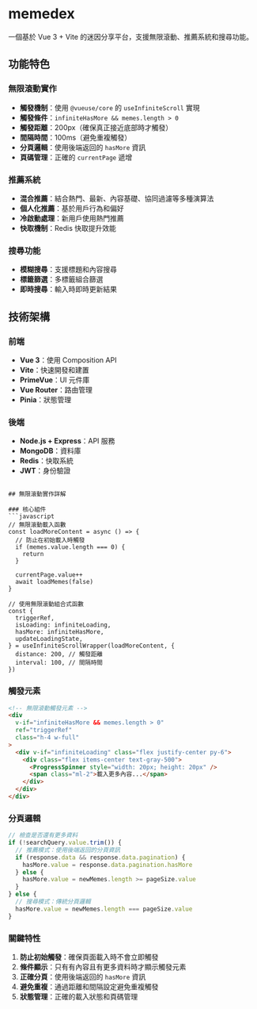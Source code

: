 # memedex

一個基於 Vue 3 + Vite 的迷因分享平台，支援無限滾動、推薦系統和搜尋功能。

## 功能特色

### 無限滾動實作

- **觸發機制**：使用 `@vueuse/core` 的 `useInfiniteScroll` 實現
- **觸發條件**：`infiniteHasMore && memes.length > 0`
- **觸發距離**：200px（確保真正接近底部時才觸發）
- **間隔時間**：100ms（避免重複觸發）
- **分頁邏輯**：使用後端返回的 `hasMore` 資訊
- **頁碼管理**：正確的 `currentPage` 遞增

### 推薦系統

- **混合推薦**：結合熱門、最新、內容基礎、協同過濾等多種演算法
- **個人化推薦**：基於用戶行為和偏好
- **冷啟動處理**：新用戶使用熱門推薦
- **快取機制**：Redis 快取提升效能

### 搜尋功能

- **模糊搜尋**：支援標題和內容搜尋
- **標籤篩選**：多標籤組合篩選
- **即時搜尋**：輸入時即時更新結果

## 技術架構

### 前端

- **Vue 3**：使用 Composition API
- **Vite**：快速開發和建置
- **PrimeVue**：UI 元件庫
- **Vue Router**：路由管理
- **Pinia**：狀態管理

### 後端

- **Node.js + Express**：API 服務
- **MongoDB**：資料庫
- **Redis**：快取系統
- **JWT**：身份驗證

````

## 無限滾動實作詳解

### 核心組件
```javascript
// 無限滾動載入函數
const loadMoreContent = async () => {
  // 防止在初始載入時觸發
  if (memes.value.length === 0) {
    return
  }

  currentPage.value++
  await loadMemes(false)
}

// 使用無限滾動組合式函數
const {
  triggerRef,
  isLoading: infiniteLoading,
  hasMore: infiniteHasMore,
  updateLoadingState,
} = useInfiniteScrollWrapper(loadMoreContent, {
  distance: 200, // 觸發距離
  interval: 100, // 間隔時間
})
````

### 觸發元素

```html
<!-- 無限滾動觸發元素 -->
<div
  v-if="infiniteHasMore && memes.length > 0"
  ref="triggerRef"
  class="h-4 w-full"
>
  <div v-if="infiniteLoading" class="flex justify-center py-6">
    <div class="flex items-center text-gray-500">
      <ProgressSpinner style="width: 20px; height: 20px" />
      <span class="ml-2">載入更多內容...</span>
    </div>
  </div>
</div>
```

### 分頁邏輯

```javascript
// 檢查是否還有更多資料
if (!searchQuery.value.trim()) {
  // 推薦模式：使用後端返回的分頁資訊
  if (response.data && response.data.pagination) {
    hasMore.value = response.data.pagination.hasMore
  } else {
    hasMore.value = newMemes.length >= pageSize.value
  }
} else {
  // 搜尋模式：傳統分頁邏輯
  hasMore.value = newMemes.length === pageSize.value
}
```

### 關鍵特性

1. **防止初始觸發**：確保頁面載入時不會立即觸發
2. **條件顯示**：只有有內容且有更多資料時才顯示觸發元素
3. **正確分頁**：使用後端返回的 `hasMore` 資訊
4. **避免重複**：通過距離和間隔設定避免重複觸發
5. **狀態管理**：正確的載入狀態和頁碼管理
